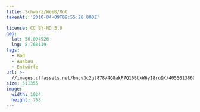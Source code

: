 ```yaml
---
title: Schwarz/Weiß/Rot
takenAt: '2010-04-09T09:55:28.000Z'

license: CC BY-ND 3.0
geo:
  lat: 50.094926
  lng: 8.768119
tags:
  - Bad
  - Ausbau
  - Entwürfe
url: >-
  //images.ctfassets.net/bncv3c2gt878/4Q8akP7Q16BtkW6yI8ru9K/405501386922f8d087d6fd47b47ea878/schwarzweirot_4505100548_o
size: 511355
image:
  width: 1024
  height: 768
---
```

